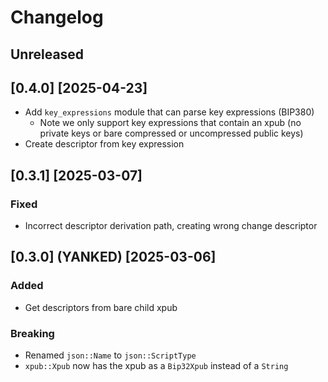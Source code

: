 # Changelog

## Unreleased

## [0.4.0] [2025-04-23]

- Add `key_expressions` module that can parse key expressions (BIP380)
  - Note we only support key expressions that contain an xpub (no private keys or bare compressed or uncompressed public keys)
- Create descriptor from key expression

## [0.3.1] [2025-03-07]

### Fixed

- Incorrect descriptor derivation path, creating wrong change descriptor

## [0.3.0] (YANKED) [2025-03-06]

### Added

- Get descriptors from bare child xpub

### Breaking

- Renamed `json::Name` to `json::ScriptType`
- `xpub::Xpub` now has the xpub as a `Bip32Xpub` instead of a `String`
